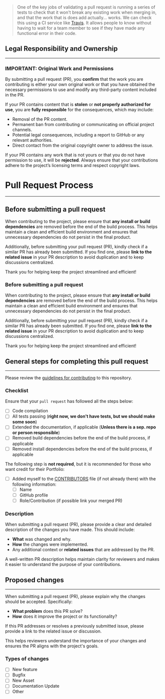 > One of the key jobs of validating a pull request is running a series of tests to check that it won't break any existing work when merging in, and that the work that is does add actually... works. We can check this using a CI service like [Travis](https://travis-ci.org/getting_started). It allows people to know without having to wait for a team member to see if they have made any functional error in their code.

## Legal Responsibility and Ownership
___

### IMPORTANT: Original Work and Permissions

By submitting a pull request (PR), you **confirm** that the work you are contributing is either your own original work or that you have obtained the necessary permissions to use and modify any third-party content included in the PR.

If your PR contains content that is **stolen** or **not properly authorized for use**, you are **fully responsible** for the consequences, which may include:

- Removal of the PR content.
- Permanent ban from contributing or communicating on official project channels.
- Potential legal consequences, including a report to GitHub or any relevant authorities.
- Direct contact from the original copyright owner to address the issue.

If your PR contains any work that is not yours or that you do not have permission to use, it will be **rejected**. Always ensure that your contributions adhere to the project’s licensing terms and respect copyright laws.

# Pull Request Process
___

## Before submitting a pull request

When contributing to the project, please ensure that **any install or build dependencies** are removed before the end of the build process. This helps maintain a clean and efficient build environment and ensures that unnecessary dependencies do not persist in the final product.

Additionally, before submitting your pull request (PR), kindly check if a similar PR has already been submitted. If you find one, please **link to the related issue** in your PR description to avoid duplication and to keep discussions centralized.

Thank you for helping keep the project streamlined and efficient!

### Before submitting a pull request

When contributing to the project, please ensure that **any install or build dependencies** are removed before the end of the build process. This helps maintain a clean and efficient build environment and ensures that unnecessary dependencies do not persist in the final product.

Additionally, before submitting your pull request (PR), kindly check if a similar PR has already been submitted. If you find one, please **link to the related issue** in your PR description to avoid duplication and to keep discussions centralized.

Thank you for helping keep the project streamlined and efficient!

## General steps for completing this pull request
___

Please review the [guidelines for contributing](../CONTRIBUTING.md) to this repository.

### Checklist

Ensure that your `pull request` has followed all the steps below:

- [ ] Code compilation
- [ ] All tests passing (**right now, we don't have tests, but we should make some soon**)
- [ ] Extended the documentation, if applicable (**Unless there is a sep. repo or person responsible**)
- [ ] Removed build dependencies before the end of the build process, if applicable
- [ ] Removed install dependencies before the end of the build process, if applicable

The following step is **not required**, but it is recommended for those who want credit for their Portfolio:
- [ ] Added myself to the [CONTRIBUTORS](../CONTRIBUTORS.md) file (if not already there) with the following information:
  - [ ] Name
  - [ ] GitHub profile
  - [ ] Role/Contribution (if possible link your merged PR)

### Description

When submitting a pull request (PR), please provide a clear and detailed description of the changes you have made. This should include:

- **What** was changed and why.
- **How** the changes were implemented.
- Any additional context or **related issues** that are addressed by the PR.

A well-written PR description helps maintain clarity for reviewers and makes it easier to understand the purpose of your contributions.

## Proposed changes
___

When submitting a pull request (PR), please explain why the changes should be accepted. Specifically:

- **What problem** does this PR solve?
- **How** does it improve the project or its functionality?

If this PR addresses or resolves a previously submitted issue, please provide a link to the related issue or discussion.

This helps reviewers understand the importance of your changes and ensures the PR aligns with the project's goals.

### Types of changes

- [ ] New feature
- [ ] Bugfix
- [ ] New Asset
- [ ] Documentation Update
- [ ] Other